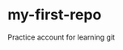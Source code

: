 # my-first-repo
Practice account for learning git



























































































































































